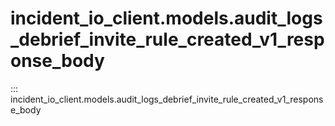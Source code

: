 # incident_io_client.models.audit_logs_debrief_invite_rule_created_v1_response_body

::: incident_io_client.models.audit_logs_debrief_invite_rule_created_v1_response_body